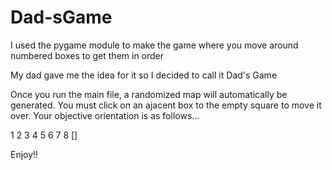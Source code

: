 # Dad-sGame

I used the pygame module to make the game where you move around numbered boxes to get them in order

My dad gave me the idea for it so I decided to call it Dad's Game

Once you run the main file, a randomized map will automatically be generated. 
You must click on an ajacent box to the empty square to move it over.
Your objective orientation is as follows...

1 2 3 
4 5 6
7 8 []

Enjoy!!
